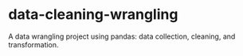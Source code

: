 # data-cleaning-wrangling
A data wrangling project using pandas: data collection, cleaning, and transformation.

